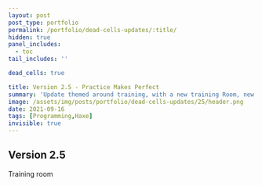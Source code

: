```yaml
---
layout: post
post_type: portfolio
permalink: /portfolio/dead-cells-updates/:title/
hidden: true
panel_includes:
  - toc
tail_includes: ''

dead_cells: true

title: Version 2.5 - Practice Makes Perfect
summary: 'Update themed around training, with a new training Room, new items to make runs easier, a world map...'
image: /assets/img/posts/portfolio/dead-cells-updates/25/header.png
date: 2021-09-16
tags: [Programming,Haxe]
invisible: true
---
```


## Version 2.5

Training room